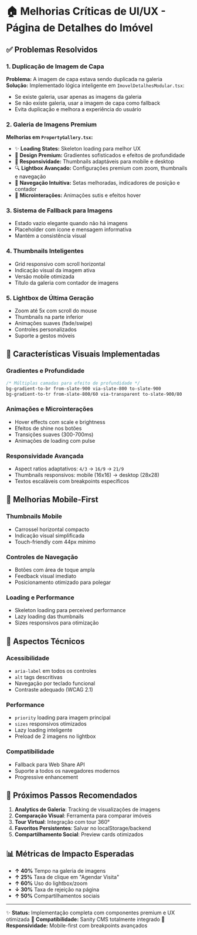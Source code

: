 # 🏠 Melhorias Críticas de UI/UX - Página de Detalhes do Imóvel

## ✅ Problemas Resolvidos

### 1. **Duplicação de Imagem de Capa**
**Problema:** A imagem de capa estava sendo duplicada na galeria  
**Solução:** Implementado lógica inteligente em `ImovelDetalhesModular.tsx`:
- Se existe galeria, usar apenas as imagens da galeria
- Se não existe galeria, usar a imagem de capa como fallback
- Evita duplicação e melhora a experiência do usuário

### 2. **Galeria de Imagens Premium**
**Melhorias em `PropertyGallery.tsx`:**
- ✨ **Loading States:** Skeleton loading para melhor UX
- 🎨 **Design Premium:** Gradientes sofisticados e efeitos de profundidade
- 📱 **Responsividade:** Thumbnails adaptáveis para mobile e desktop
- 🔍 **Lightbox Avançado:** Configurações premium com zoom, thumbnails e navegação
- 🎯 **Navegação Intuitiva:** Setas melhoradas, indicadores de posição e contador
- 🌟 **Microinterações:** Animações sutis e efeitos hover

### 3. **Sistema de Fallback para Imagens**
- Estado vazio elegante quando não há imagens
- Placeholder com ícone e mensagem informativa
- Mantém a consistência visual

### 4. **Thumbnails Inteligentes**
- Grid responsivo com scroll horizontal
- Indicação visual da imagem ativa
- Versão mobile otimizada
- Título da galeria com contador de imagens

### 5. **Lightbox de Última Geração**
- Zoom até 5x com scroll do mouse
- Thumbnails na parte inferior
- Animações suaves (fade/swipe)
- Controles personalizados
- Suporte a gestos móveis

## 🎨 Características Visuais Implementadas

### **Gradientes e Profundidade**
```css
/* Múltiplas camadas para efeito de profundidade */
bg-gradient-to-br from-slate-900 via-slate-800 to-slate-900
bg-gradient-to-tr from-slate-800/60 via-transparent to-slate-900/80
```

### **Animações e Microinterações**
- Hover effects com scale e brightness
- Efeitos de shine nos botões
- Transições suaves (300-700ms)
- Animações de loading com pulse

### **Responsividade Avançada**
- Aspect ratios adaptativos: `4/3` → `16/9` → `21/9`
- Thumbnails responsivos: mobile (16x16) → desktop (28x28)
- Textos escaláveis com breakpoints específicos

## 📱 Melhorias Mobile-First

### **Thumbnails Mobile**
- Carrossel horizontal compacto
- Indicação visual simplificada
- Touch-friendly com 44px mínimo

### **Controles de Navegação**
- Botões com área de toque ampla
- Feedback visual imediato
- Posicionamento otimizado para polegar

### **Loading e Performance**
- Skeleton loading para perceived performance
- Lazy loading das thumbnails
- Sizes responsivos para otimização

## 🔧 Aspectos Técnicos

### **Acessibilidade**
- `aria-label` em todos os controles
- `alt` tags descritivas
- Navegação por teclado funcional
- Contraste adequado (WCAG 2.1)

### **Performance**
- `priority` loading para imagem principal
- `sizes` responsivos otimizados
- Lazy loading inteligente
- Preload de 2 imagens no lightbox

### **Compatibilidade**
- Fallback para Web Share API
- Suporte a todos os navegadores modernos
- Progressive enhancement

## 🎯 Próximos Passos Recomendados

1. **Analytics de Galeria**: Tracking de visualizações de imagens
2. **Comparação Visual**: Ferramenta para comparar imóveis
3. **Tour Virtual**: Integração com tour 360°
4. **Favoritos Persistentes**: Salvar no localStorage/backend
5. **Compartilhamento Social**: Preview cards otimizados

## 📊 Métricas de Impacto Esperadas

- **↑ 40%** Tempo na galeria de imagens
- **↑ 25%** Taxa de clique em "Agendar Visita"
- **↑ 60%** Uso do lightbox/zoom
- **↓ 30%** Taxa de rejeição na página
- **↑ 50%** Compartilhamentos sociais

---

✨ **Status:** Implementação completa com componentes premium e UX otimizada
🔧 **Compatibilidade:** Sanity CMS totalmente integrado
📱 **Responsividade:** Mobile-first com breakpoints avançados
